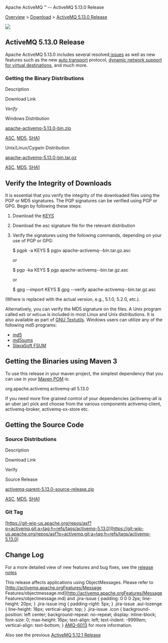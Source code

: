 Apache ActiveMQ ™ -- ActiveMQ 5.13.0 Release 

[Overview](overview.md) > [Download](OverviewOverview/Overview/download.md) > [ActiveMQ 5.13.0 Release](Overview/Download/activemq-5130-release.md)


![](/images/activemq-5.x-box-reflection.png)

ActiveMQ 5.13.0 Release
-----------------------

Apache ActiveMQ 5.13.0 includes several resolved[ issues](https://issues.apache.org/jira/secure/ReleaseNote.jspa?projectId=12311210&version=12329848) as well as new features such as the new [auto transport](Connectivity/Protocols/auto.md) protocol, [dynamic network support for virtual destinations](Features/Clustering/networks-of-brokers.md), and much more.

### Getting the Binary Distributions

Description

Download Link

_Verify_

Windows Distribution

[apache-activemq-5.13.0-bin.zip](https://archive.apache.org/dist/activemq/5.13.0/apache-activemq-5.13.0-bin.zip)

[ASC](https://archive.apache.org/dist/activemq/5.13.0/apache-activemq-5.13.0-bin.zip.asc), [MD5](https://archive.apache.org/dist/activemq/5.13.0/apache-activemq-5.13.0-bin.zip.md5), [SHA1](https://archive.apache.org/dist/activemq/5.13.0/apache-activemq-5.13.0-bin.zip.sha1)

Unix/Linux/Cygwin Distribution

[apache-activemq-5.13.0-bin.tar.gz](https://archive.apache.org/dist/activemq/5.13.0/apache-activemq-5.13.0-bin.tar.gz)

[ASC](https://archive.apache.org/dist/activemq/5.13.0/apache-activemq-5.13.0-bin.tar.gz.asc), [MD5](https://archive.apache.org/dist/activemq/5.13.0/apache-activemq-5.13.0-bin.tar.gz.md5), [SHA1](https://www.apache.org/dist/activemq/5.13.0/apache-activemq-5.13.0-bin.tar.gz.sha1)

Verify the Integrity of Downloads
---------------------------------

It is essential that you verify the integrity of the downloaded files using the PGP or MD5 signatures. The PGP signatures can be verified using PGP or GPG. Begin by following these steps:

1.  Download the [KEYS](http://www.apache.org/dist/activemq/KEYS)
2.  Download the asc signature file for the relevant distribution
3.  Verify the signatures using the following commands, depending on your use of PGP or GPG:
    
    $ pgpk -a KEYS
    $ pgpv apache-activemq-<version>-bin.tar.gz.asc
    
    or
    
    $ pgp -ka KEYS
    $ pgp apache-activemq-<version>-bin.tar.gz.asc
    
    or
    
    $ gpg --import KEYS
    $ gpg --verify apache-activemq-<version>-bin.tar.gz.asc
    

(Where <version> is replaced with the actual version, e.g., 5.1.0, 5.2.0, etc.).

Alternatively, you can verify the MD5 signature on the files. A Unix program called `md5` or `md5sum` is included in most Linux and Unix distributions. It is also available as part of [GNU Textutils](http://www.gnu.org/software/textutils/textutils.html). Windows users can utilize any of the following md5 programs:

*   [md5](http://www.fourmilab.ch/md5/)
*   [md5sums](http://www.pc-tools.net/win32/md5sums/)
*   [SlavaSoft FSUM](http://www.slavasoft.com/fsum/)

Getting the Binaries using Maven 3
----------------------------------

To use this release in your maven project, the simplest dependency that you can use in your [Maven POM](http://maven.apache.org/guides/introduction/introduction-to-the-pom.html) is:

<dependency>
  <groupId>org.apache.activemq</groupId>
  <artifactId>activemq-all</artifactId>
  <version>5.13.0</version>
</dependency>

If you need more fine grained control of your dependencies (activemq-all is an uber jar) pick and choose from the various components activemq-client, activemq-broker, activemq-xx-store etc.

Getting the Source Code
-----------------------

### Source Distributions

Description

Download Link

Verify

Source Release

[activemq-parent-5.13.0-source-release.zip](http://www.apache.org/dyn/closer.cgi?path=/activemq/5.13.0/activemq-parent-5.13.0-source-release.zip)

[ASC](https://www.apache.org/dist/activemq/5.13.0/activemq-parent-5.13.0-source-release.zip.asc), [MD5](https://www.apache.org/dist/activemq/5.13.0/activemq-parent-5.13.0-source-release.zip.md5), [SHA1](https://www.apache.org/dist/activemq/5.13.0/activemq-parent-5.13.0-source-release.zip.sha1)

### Git Tag

[https://git-wip-us.apache.org/repos/asf?p=activemq.git;a=tag;h=refs/tags/activemq-5.13.0](https://git-wip-us.apache.org/repos/asf?p=activemq.git;a=tag;h=refs/tags/activemq-5.13.0)

Change Log
----------

For a more detailed view of new features and bug fixes, see the [release notes](https://issues.apache.org/jira/secure/ReleaseNote.jspa?projectId=12311210&version=12329848)

This release affects applications using ObjectMessages. Please refer to [http://activemq.apache.orgFeatures/Message Features/objectmessage.md](http://activemq.apache.orgFeatures/Message Features/objectmessage.md) and .jira-issue { padding: 0 0 0 2px; line-height: 20px; } .jira-issue img { padding-right: 5px; } .jira-issue .aui-lozenge { line-height: 18px; vertical-align: top; } .jira-issue .icon { background-position: left center; background-repeat: no-repeat; display: inline-block; font-size: 0; max-height: 16px; text-align: left; text-indent: -9999em; vertical-align: text-bottom; } [AMQ-6013](https://issues.apache.org/jira/browse/AMQ-6013?src=confmacro) for more information.

Also see the previous [ActiveMQ 5.12.1 Release](Overview/Download/activemq-5121-release.md)

